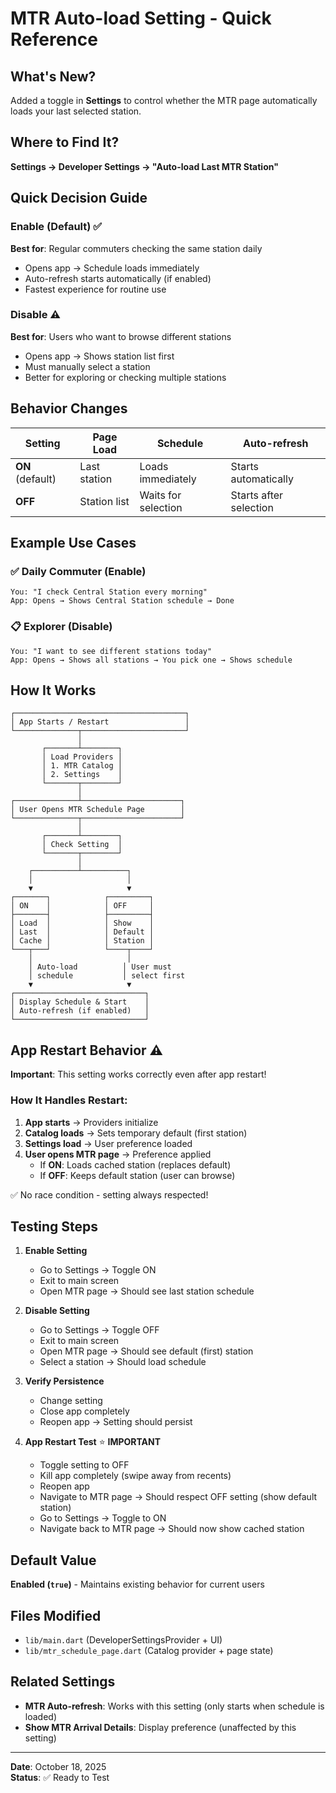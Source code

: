 # MTR Auto-load Setting - Quick Reference

## What's New?
Added a toggle in **Settings** to control whether the MTR page automatically loads your last selected station.

## Where to Find It?
**Settings → Developer Settings → "Auto-load Last MTR Station"**

## Quick Decision Guide

### Enable (Default) ✅
**Best for**: Regular commuters checking the same station daily
- Opens app → Schedule loads immediately
- Auto-refresh starts automatically (if enabled)
- Fastest experience for routine use

### Disable ⚠️
**Best for**: Users who want to browse different stations
- Opens app → Shows station list first
- Must manually select a station
- Better for exploring or checking multiple stations

## Behavior Changes

| Setting | Page Load | Schedule | Auto-refresh |
|---------|-----------|----------|--------------|
| **ON** (default) | Last station | Loads immediately | Starts automatically |
| **OFF** | Station list | Waits for selection | Starts after selection |

## Example Use Cases

### ✅ Daily Commuter (Enable)
```
You: "I check Central Station every morning"
App: Opens → Shows Central Station schedule → Done
```

### 📋 Explorer (Disable)
```
You: "I want to see different stations today"
App: Opens → Shows all stations → You pick one → Shows schedule
```

## How It Works

```
┌──────────────────────────────────────┐
│ App Starts / Restart                 │
└──────────────┬───────────────────────┘
               │
       ┌───────┴────────┐
       │ Load Providers │
       │ 1. MTR Catalog │
       │ 2. Settings    │
       └───────┬────────┘
               │
┌──────────────┴──────────────────────┐
│ User Opens MTR Schedule Page        │
└──────────────┬──────────────────────┘
               │
       ┌───────┴────────┐
       │ Check Setting  │
       └───────┬────────┘
               │
    ┌──────────┴──────────┐
    │                     │
    ▼                     ▼
┌───────┐            ┌─────────┐
│ ON    │            │ OFF     │
├───────┤            ├─────────┤
│ Load  │            │ Show    │
│ Last  │            │ Default │
│ Cache │            │ Station │
└───┬───┘            └────┬────┘
    │                     │
    │ Auto-load          │ User must
    │ schedule           │ select first
    ▼                     ▼
┌─────────────────────────────┐
│ Display Schedule & Start    │
│ Auto-refresh (if enabled)   │
└─────────────────────────────┘
```

## App Restart Behavior ⚠️

**Important**: This setting works correctly even after app restart!

### How It Handles Restart:
1. **App starts** → Providers initialize
2. **Catalog loads** → Sets temporary default (first station)
3. **Settings load** → User preference loaded
4. **User opens MTR page** → Preference applied
   - If **ON**: Loads cached station (replaces default)
   - If **OFF**: Keeps default station (user can browse)

✅ No race condition - setting always respected!

## Testing Steps

1. **Enable Setting**
   - Go to Settings → Toggle ON
   - Exit to main screen
   - Open MTR page → Should see last station schedule

2. **Disable Setting**
   - Go to Settings → Toggle OFF
   - Exit to main screen
   - Open MTR page → Should see default (first) station
   - Select a station → Should load schedule

3. **Verify Persistence**
   - Change setting
   - Close app completely
   - Reopen app → Setting should persist

4. **App Restart Test** ⭐ **IMPORTANT**
   - Toggle setting to OFF
   - Kill app completely (swipe away from recents)
   - Reopen app
   - Navigate to MTR page → Should respect OFF setting (show default station)
   - Go to Settings → Toggle to ON
   - Navigate back to MTR page → Should now show cached station

## Default Value
**Enabled (`true`)** - Maintains existing behavior for current users

## Files Modified
- `lib/main.dart` (DeveloperSettingsProvider + UI)
- `lib/mtr_schedule_page.dart` (Catalog provider + page state)

## Related Settings
- **MTR Auto-refresh**: Works with this setting (only starts when schedule is loaded)
- **Show MTR Arrival Details**: Display preference (unaffected by this setting)

---
**Date**: October 18, 2025  
**Status**: ✅ Ready to Test
